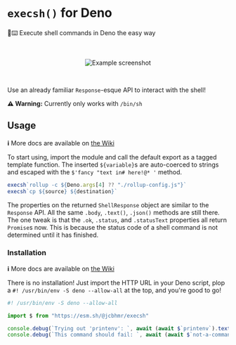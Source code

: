# `execsh()` for Deno
🐚⌨️ Execute shell commands in Deno the easy way

<br />
<div align="center">

![Example screenshot](https://user-images.githubusercontent.com/61068799/179083302-bd8ee1e6-973a-4763-a471-116facc0980c.png)

</div>
<br />

Use an already familiar `Response`-esque API to interact with the shell!

**⚠️ Warning:** Currently only works with `/bin/sh`

## Usage

**ℹ** More docs are available on [the Wiki](https://github.com/jcbhmr/execsh-deno/wiki)

To start using, import the module and call the default export as a tagged template function. The inserted `${variable}`s are auto-coerced to strings and escaped with the `$'fancy "text in# here!@* '` method.

```ts
execsh`rollup -c ${Deno.args[4] ?? "./rollup-config.js"}`
execsh`cp ${source} ${destination}`
```

The properties on the returned `ShellResponse` object are similar to the `Response` API. All the same `.body`, `.text()`, `.json()` methods are still there. The one tweak is that the `.ok`, `.status`, and `.statusText` properties all return `Promise`s now. This is because the status code of a shell command is not determined until it has finished.

### Installation

**ℹ** More docs are available on [the Wiki](https://github.com/jcbhmr/execsh-deno/wiki)

There is no installation! Just import the HTTP URL in your Deno script, plop a `#! /usr/bin/env -S deno --allow-all` at the top, and you're good to go!

```ts
#! /usr/bin/env -S deno --allow-all

import $ from "https://esm.sh/@jcbhmr/execsh"

console.debug(`Trying out 'printenv': `, await (await $`printenv`).text())
console.debug(`This command should fail: `, await (await $`not-a-command`).status)
```
